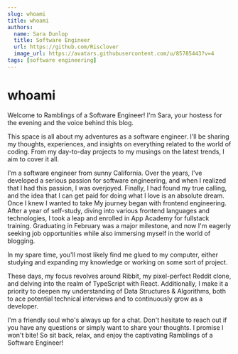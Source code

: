 ```yaml
---
slug: whoami
title: whoami
authors:
  name: Sara Dunlop
  title: Software Engineer
  url: https://github.com/Risclover
  image_url: https://avatars.githubusercontent.com/u/85785443?v=4
tags: [software engineering]
---
```


# whoami

Welcome to Ramblings of a Software Engineer! I'm Sara, your hostess for the evening and the voice behind this blog.

This space is all about my adventures as a software engineer. I'll be sharing my thoughts, experiences, and insights on everything related to the world of coding. From my day-to-day projects to my musings on the latest trends, I aim to cover it all.

I'm a software engineer from sunny California. Over the years, I've developed a serious passion for software engineering, and when I realized that I had this passion, I was overjoyed. Finally, I had found my true calling, and the idea that I can get paid for doing what I love is an absolute dream. Once I knew I wanted to take  My journey began with frontend engineering. After a year of self-study, diving into various frontend languages and technologies, I took a leap and enrolled in App Academy for fullstack training. Graduating in February was a major milestone, and now I'm eagerly seeking job opportunities while also immersing myself in the world of blogging.

In my spare time, you'll most likely find me glued to my computer, either studying and expanding my knowledge or working on some sort of project.


These days, my focus revolves around Ribbit, my pixel-perfect Reddit clone, and delving into the realm of TypeScript with React. Additionally, I make it a priority to deepen my understanding of Data Structures & Algorithms, both to ace potential technical interviews and to continuously grow as a developer.

I'm a friendly soul who's always up for a chat. Don't hesitate to reach out if you have any questions or simply want to share your thoughts. I promise I won't bite! So sit back, relax, and enjoy the captivating Ramblings of a Software Engineer!

